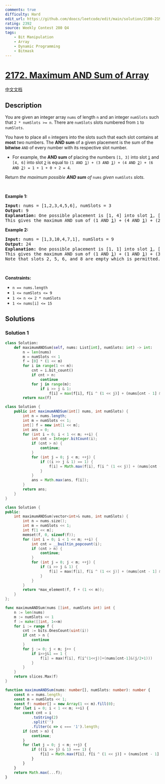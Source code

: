 ```yaml
---
comments: true
difficulty: Hard
edit_url: https://github.com/doocs/leetcode/edit/main/solution/2100-2199/2172.Maximum%20AND%20Sum%20of%20Array/README_EN.md
rating: 2392
source: Weekly Contest 280 Q4
tags:
    - Bit Manipulation
    - Array
    - Dynamic Programming
    - Bitmask
---
```


<!-- problem:start -->

# [2172. Maximum AND Sum of Array](https://leetcode.com/problems/maximum-and-sum-of-array)

[中文文档](/solution/2100-2199/2172.Maximum%20AND%20Sum%20of%20Array/README.md)

## Description

<p>You are given an integer array <code>nums</code> of length <code>n</code> and an integer <code>numSlots</code> such that <code>2 * numSlots &gt;= n</code>. There are <code>numSlots</code> slots numbered from <code>1</code> to <code>numSlots</code>.</p>

<p>You have to place all <code>n</code> integers into the slots such that each slot contains at <strong>most</strong> two numbers. The <strong>AND sum</strong> of a given placement is the sum of the <strong>bitwise</strong> <code>AND</code> of every number with its respective slot number.</p>

<ul>
	<li>For example, the <strong>AND sum</strong> of placing the numbers <code>[1, 3]</code> into slot <u><code>1</code></u> and <code>[4, 6]</code> into slot <u><code>2</code></u> is equal to <code>(1 AND <u>1</u>) + (3 AND <u>1</u>) + (4 AND <u>2</u>) + (6 AND <u>2</u>) = 1 + 1 + 0 + 2 = 4</code>.</li>
</ul>

<p>Return <em>the maximum possible <strong>AND sum</strong> of </em><code>nums</code><em> given </em><code>numSlots</code><em> slots.</em></p>

<p>&nbsp;</p>
<p><strong class="example">Example 1:</strong></p>

<pre>
<strong>Input:</strong> nums = [1,2,3,4,5,6], numSlots = 3
<strong>Output:</strong> 9
<strong>Explanation:</strong> One possible placement is [1, 4] into slot <u>1</u>, [2, 6] into slot <u>2</u>, and [3, 5] into slot <u>3</u>. 
This gives the maximum AND sum of (1 AND <u>1</u>) + (4 AND <u>1</u>) + (2 AND <u>2</u>) + (6 AND <u>2</u>) + (3 AND <u>3</u>) + (5 AND <u>3</u>) = 1 + 0 + 2 + 2 + 3 + 1 = 9.
</pre>

<p><strong class="example">Example 2:</strong></p>

<pre>
<strong>Input:</strong> nums = [1,3,10,4,7,1], numSlots = 9
<strong>Output:</strong> 24
<strong>Explanation:</strong> One possible placement is [1, 1] into slot <u>1</u>, [3] into slot <u>3</u>, [4] into slot <u>4</u>, [7] into slot <u>7</u>, and [10] into slot <u>9</u>.
This gives the maximum AND sum of (1 AND <u>1</u>) + (1 AND <u>1</u>) + (3 AND <u>3</u>) + (4 AND <u>4</u>) + (7 AND <u>7</u>) + (10 AND <u>9</u>) = 1 + 1 + 3 + 4 + 7 + 8 = 24.
Note that slots 2, 5, 6, and 8 are empty which is permitted.
</pre>

<p>&nbsp;</p>
<p><strong>Constraints:</strong></p>

<ul>
	<li><code>n == nums.length</code></li>
	<li><code>1 &lt;= numSlots &lt;= 9</code></li>
	<li><code>1 &lt;= n &lt;= 2 * numSlots</code></li>
	<li><code>1 &lt;= nums[i] &lt;= 15</code></li>
</ul>

## Solutions

<!-- solution:start -->

### Solution 1

<!-- tabs:start -->

```python
class Solution:
    def maximumANDSum(self, nums: List[int], numSlots: int) -> int:
        n = len(nums)
        m = numSlots << 1
        f = [0] * (1 << m)
        for i in range(1 << m):
            cnt = i.bit_count()
            if cnt > n:
                continue
            for j in range(m):
                if i >> j & 1:
                    f[i] = max(f[i], f[i ^ (1 << j)] + (nums[cnt - 1] & (j // 2 + 1)))
        return max(f)
```

```java
class Solution {
    public int maximumANDSum(int[] nums, int numSlots) {
        int n = nums.length;
        int m = numSlots << 1;
        int[] f = new int[1 << m];
        int ans = 0;
        for (int i = 0; i < 1 << m; ++i) {
            int cnt = Integer.bitCount(i);
            if (cnt > n) {
                continue;
            }
            for (int j = 0; j < m; ++j) {
                if ((i >> j & 1) == 1) {
                    f[i] = Math.max(f[i], f[i ^ (1 << j)] + (nums[cnt - 1] & (j / 2 + 1)));
                }
            }
            ans = Math.max(ans, f[i]);
        }
        return ans;
    }
}
```

```cpp
class Solution {
public:
    int maximumANDSum(vector<int>& nums, int numSlots) {
        int n = nums.size();
        int m = numSlots << 1;
        int f[1 << m];
        memset(f, 0, sizeof(f));
        for (int i = 0; i < 1 << m; ++i) {
            int cnt = __builtin_popcount(i);
            if (cnt > n) {
                continue;
            }
            for (int j = 0; j < m; ++j) {
                if (i >> j & 1) {
                    f[i] = max(f[i], f[i ^ (1 << j)] + (nums[cnt - 1] & (j / 2 + 1)));
                }
            }
        }
        return *max_element(f, f + (1 << m));
    }
};
```

```go
func maximumANDSum(nums []int, numSlots int) int {
	n := len(nums)
	m := numSlots << 1
	f := make([]int, 1<<m)
	for i := range f {
		cnt := bits.OnesCount(uint(i))
		if cnt > n {
			continue
		}
		for j := 0; j < m; j++ {
			if i>>j&1 == 1 {
				f[i] = max(f[i], f[i^(1<<j)]+(nums[cnt-1]&(j/2+1)))
			}
		}
	}
	return slices.Max(f)
}
```

```ts
function maximumANDSum(nums: number[], numSlots: number): number {
    const n = nums.length;
    const m = numSlots << 1;
    const f: number[] = new Array(1 << m).fill(0);
    for (let i = 0; i < 1 << m; ++i) {
        const cnt = i
            .toString(2)
            .split('')
            .filter(c => c === '1').length;
        if (cnt > n) {
            continue;
        }
        for (let j = 0; j < m; ++j) {
            if (((i >> j) & 1) === 1) {
                f[i] = Math.max(f[i], f[i ^ (1 << j)] + (nums[cnt - 1] & ((j >> 1) + 1)));
            }
        }
    }
    return Math.max(...f);
}
```

<!-- tabs:end -->

<!-- solution:end -->

<!-- problem:end -->
